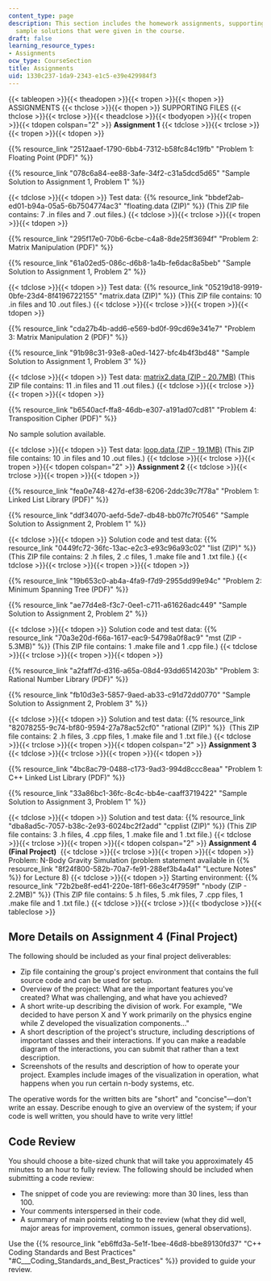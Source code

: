 ```yaml
---
content_type: page
description: This section includes the homework assignments, supporting files, and
  sample solutions that were given in the course.
draft: false
learning_resource_types:
- Assignments
ocw_type: CourseSection
title: Assignments
uid: 1330c237-1da9-2343-e1c5-e39e429984f3
---
```

{{< tableopen >}}{{< theadopen >}}{{< tropen >}}{{< thopen >}}
ASSIGNMENTS
{{< thclose >}}{{< thopen >}}
SUPPORTING FILES
{{< thclose >}}{{< trclose >}}{{< theadclose >}}{{< tbodyopen >}}{{< tropen >}}{{< tdopen colspan="2" >}}
**Assignment 1**
{{< tdclose >}}{{< trclose >}}{{< tropen >}}{{< tdopen >}}

{{% resource_link "2512aaef-1790-6bb4-7312-b58fc84c19fb" "Problem 1: Floating Point (PDF)" %}}

{{% resource_link "078c6a84-ee88-3afe-34f2-c31a5dcd5d65" "Sample Solution to Assignment 1, Problem 1" %}}

{{< tdclose >}}{{< tdopen >}}
Test data: {{% resource_link "bbdef2ab-ed01-b94a-05a5-6b7504774ac3" "floating.data (ZIP)" %}} (This ZIP file contains: 7 .in files and 7 .out files.)
{{< tdclose >}}{{< trclose >}}{{< tropen >}}{{< tdopen >}}

{{% resource_link "295f17e0-70b6-6cbe-c4a8-8de25ff3694f" "Problem 2: Matrix Manipulation (PDF)" %}}

{{% resource_link "61a02ed5-086c-d6b8-1a4b-fe6dac8a5beb" "Sample Solution to Assignment 1, Problem 2" %}}

{{< tdclose >}}{{< tdopen >}}
Test data: {{% resource_link "05219d18-9919-0bfe-23d4-8f4196722155" "matrix.data (ZIP)" %}} (This ZIP file contains: 10 .in files and 10 .out files.)
{{< tdclose >}}{{< trclose >}}{{< tropen >}}{{< tdopen >}}

{{% resource_link "cda27b4b-add6-e569-bd0f-99cd69e341e7" "Problem 3: Matrix Manipulation 2 (PDF)" %}}

{{% resource_link "91b98c31-93e8-a0ed-1427-bfc4b4f3bd48" "Sample Solution to Assignment 1, Problem 3" %}}

{{< tdclose >}}{{< tdopen >}}
Test data: [matrix2.data (ZIP - 20.7MB)](https://ocw-studio.odl.mit.edu/ans7870/6/6.S096/iap14/matrix2.data.zip) (This ZIP file contains: 11 .in files and 11 .out files.)
{{< tdclose >}}{{< trclose >}}{{< tropen >}}{{< tdopen >}}

{{% resource_link "b6540acf-ffa8-46db-e307-a191ad07cd81" "Problem 4: Transposition Cipher (PDF)" %}}

No sample solution available.

{{< tdclose >}}{{< tdopen >}}
Test data: [loop.data (ZIP - 19.1MB)](https://ocw-studio.odl.mit.edu/ans7870/6/6.S096/iap14/loop.data.zip) (This ZIP file contains: 10 .in files and 10 .out files.)
{{< tdclose >}}{{< trclose >}}{{< tropen >}}{{< tdopen colspan="2" >}}
**Assignment 2**
{{< tdclose >}}{{< trclose >}}{{< tropen >}}{{< tdopen >}}

{{% resource_link "fea0e748-427d-ef38-6206-2ddc39c7f78a" "Problem 1: Linked List Library (PDF)" %}}

{{% resource_link "ddf34070-aefd-5de7-db48-bb07fc7f0546" "Sample Solution to Assignment 2, Problem 1" %}}

{{< tdclose >}}{{< tdopen >}}
Solution code and test data: {{% resource_link "0449fc72-36fc-13ac-e2c3-e93c96a93c02" "list (ZIP)" %}} (This ZIP file contains: 2 .h files, 2 .c files, 1 .make file and 1 .txt file.)
{{< tdclose >}}{{< trclose >}}{{< tropen >}}{{< tdopen >}}

{{% resource_link "19b653c0-ab4a-4fa9-f7d9-2955dd99e94c" "Problem 2: Minimum Spanning Tree (PDF)" %}}

{{% resource_link "ae77d4e8-f3c7-0ee1-c711-a61626adc449" "Sample Solution to Assignment 2, Problem 2" %}}

{{< tdclose >}}{{< tdopen >}}
Solution code and test data: {{% resource_link "70a3e20d-f66a-1617-eac9-54798a0f8ac9" "mst (ZIP - 5.3MB)" %}} (This ZIP file contains: 1 .make file and 1 .cpp file.)
{{< tdclose >}}{{< trclose >}}{{< tropen >}}{{< tdopen >}}

{{% resource_link "a2faff7d-d316-a65a-08d4-93dd6514203b" "Problem 3: Rational Number Library (PDF)" %}}

{{% resource_link "fb10d3e3-5857-9aed-ab33-c91d72dd0770" "Sample Solution to Assignment 2, Problem 3" %}}

{{< tdclose >}}{{< tdopen >}}
Solution and test data: {{% resource_link "82078255-9c74-bf80-9594-27a78ac52cf0" "rational (ZIP)" %}}  (This ZIP file contains: 2 .h files, 3 .cpp files, 1 .make file and 1 .txt file.)
{{< tdclose >}}{{< trclose >}}{{< tropen >}}{{< tdopen colspan="2" >}}
**Assignment 3**
{{< tdclose >}}{{< trclose >}}{{< tropen >}}{{< tdopen >}}

{{% resource_link "4bc8ac79-0488-c173-9ad3-994d8ccc8eaa" "Problem 1: C++ Linked List Library (PDF)" %}}

{{% resource_link "33a86bc1-36fc-8c4c-bb4e-caaff3719422" "Sample Solution to Assignment 3, Problem 1" %}}

{{< tdclose >}}{{< tdopen >}}
Solution and test data: {{% resource_link "dba8ad5c-7057-b38c-2e93-6024bc2f2add" "cpplist (ZIP)" %}} (This ZIP file contains: 3 .h files, 4 .cpp files, 1 .make file and 1 .txt file.)
{{< tdclose >}}{{< trclose >}}{{< tropen >}}{{< tdopen colspan="2" >}}
**Assignment 4 (Final Project)** 
{{< tdclose >}}{{< trclose >}}{{< tropen >}}{{< tdopen >}}
Problem: N-Body Gravity Simulation (problem statement available in {{% resource_link "8f24f800-582b-70a7-fe91-288ef3b4a4a1" "Lecture Notes" %}} for Lecture 8)
{{< tdclose >}}{{< tdopen >}}
Starting environment: {{% resource_link "72b2be8f-ed41-220e-18f1-66e3c4f7959f" "nbody (ZIP - 2.2MB)" %}} (This ZIP file contains: 5 .h files, 5 .mk files, 7 .cpp files, 1 .make file and 1 .txt file.)
{{< tdclose >}}{{< trclose >}}{{< tbodyclose >}}{{< tableclose >}}

## More Details on Assignment 4 (Final Project)

The following should be included as your final project deliverables:

- Zip file containing the group's project environment that contains the full source code and can be used for setup.
- Overview of the project: What are the important features you've created? What was challenging, and what have you achieved?
- A short write-up describing the division of work. For example, "We decided to have person X and Y work primarily on the physics engine while Z developed the visualization components…"
- A short description of the project's structure, including descriptions of important classes and their interactions. If you can make a readable diagram of the interactions, you can submit that rather than a text description.
- Screenshots of the results and description of how to operate your project. Examples include images of the visualization in operation, what happens when you run certain n-body systems, etc.

The operative words for the written bits are "short" and "concise"—don't write an essay. Describe enough to give an overview of the system; if your code is well written, you should have to write very little!

## Code Review

You should choose a bite-sized chunk that will take you approximately 45 minutes to an hour to fully review. The following should be included when submitting a code review:

- The snippet of code you are reviewing: more than 30 lines, less than 100.
- Your comments interspersed in their code.
- A summary of main points relating to the review (what they did well, major areas for improvement, common issues, general observations).

Use the {{% resource_link "eb6ffd3a-5e1f-1bee-46d8-bbe89130fd37" "C++ Coding Standards and Best Practices" "#C___Coding_Standards_and_Best_Practices" %}} provided to guide your review.